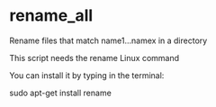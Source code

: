 # rename_all
Rename files that match name1...namex in a directory

This script needs the rename Linux command

You can install it by typing in the terminal:

sudo apt-get install rename
